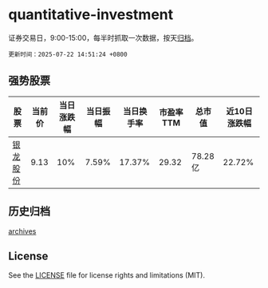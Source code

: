 # quantitative-investment

证券交易日，9:00-15:00，每半时抓取一次数据，按天[归档](archives)。

`更新时间：2025-07-22 14:51:24 +0800`

## 强势股票

|股票|当前价|当日涨跌幅|当日振幅|当日换手率|市盈率TTM|总市值|近10日涨跌幅|
|----|----|----|----|----|----|----|----|
|[银龙股份](https://xueqiu.com/S/SH603969)|9.13|10%|7.59%|17.37%|29.32|78.28亿|22.72%|

## 历史归档

[archives](archives)

## License

See the [LICENSE](LICENSE) file for license rights and limitations (MIT).